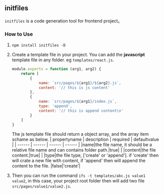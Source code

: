 ## initfiles

```initfiles``` is a code generation tool for frontend project。

### How to Use

1. ```npm install initfiles -D``` 
2. Create a template file in your project. You can add the **javascript** template file in any folder. eg ```templates/react.js```.

    ```javascript
    module.exports = function (arg1, arg2) {
        return [
            {
                name: `src/pages/${arg1}/${arg2}.js`,
                content: '// this is js content'
            },
            {
                name: `src/pages/${arg1}/index.js`,
                type: 'append',
                content: '// this is append content\n'
            }
        ]
    }
    ```

    The js template file should return a object array, and the array item schame as below.
    | propertyname | description | required | defaultvalue |
    | ------ | ------ | ------ | ------ |
    |name|the file name, it should be a relative file name and can contains folder path.|true| |
    |content|the file content.|true| |
    |type|the file type, ['create' or 'append']. if 'create' then will crate a new file with content, if 'append' then will append the content to the file. |false|'create'|

3. Then you can run the command  ```ifs -t templates/abc.js value1 value2```, in this case, your project root folder then will add two file ```src/pages/value1/value2.js```. 

